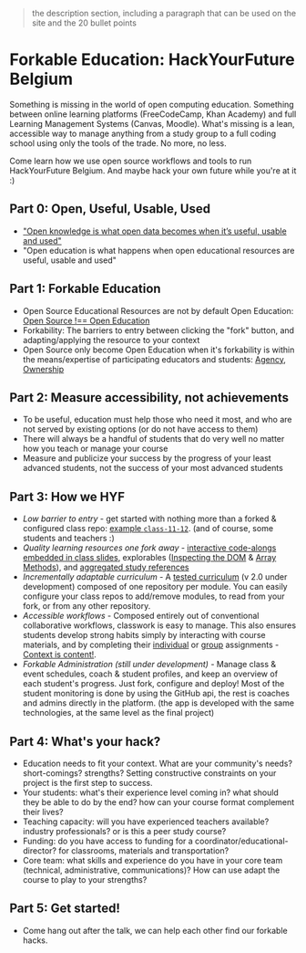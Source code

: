 > the description section, including a paragraph that can be used on the site and the 20 bullet points

# Forkable Education: HackYourFuture Belgium

Something is missing in the world of open computing education.  Something between online learning platforms (FreeCodeCamp, Khan Academy) and full Learning Management Systems (Canvas, Moodle).  What's missing is a lean, accessible way to manage anything from a study group to a full coding school using only the tools of the trade. No more, no less.

Come learn how we use open source workflows and tools to run HackYourFuture Belgium.  And maybe hack your own future while you're at it :)

## Part 0: Open, Useful, Usable, Used

* ["Open knowledge is what open data becomes when it’s useful, usable and used"](https://okfn.org/opendata/)
* "Open education is what happens when open educational resources are useful, usable and used"

## Part 1: Forkable Education

* Open Source Educational Resources are not by default Open Education: [Open Source !== Open Education](https://github.com/janke-learning/fosdem-2019/blob/master/5-open-source-open-education.md)
* Forkability:  The barriers to entry between clicking the "fork" button, and adapting/applying the resource to your context
* Open Source only become Open Education when it's forkability is within the means/expertise of participating educators and students: [Agency](https://github.com/janke-learning/fosdem-2019#agency), [Ownership](https://github.com/janke-learning/fosdem-2019#ownership)

## Part 2: Measure accessibility, not achievements

* To be useful, education must help those who need it most, and who are not served by existing options (or do not have access to them)
* There will always be a handful of students that do very well no matter how you teach or manage your course
* Measure and publicize your success by the progress of your least advanced students, not the success of your most advanced students

## Part 3: How we HYF

* _Low barrier to entry_ - get started with nothing more than a forked & configured class repo: [example `class-11-12`](https://hackyourfuture.be/class-11-12). (and of course, some students and teachers :)
* _Quality learning resources one fork away_ - [interactive code-alongs embedded in class slides](https://hackyourfuture.be/asynchronous-programming/isolate), explorables ([Inspecting the DOM](https://hackyourfuture.be/inspecting-the-dom) & [Array Methods](https://hackyourfuture.be/array-methods)), and [aggregated study references](https://study.hackyourfuture.be)
* _Incrementally adaptable curriculum_ - A [tested curriculum](https://home.hackyourfuture.be/curriculum) (v 2.0 under development) composed of one repository per module.  You can easily configure your class repos to add/remove modules, to read from your fork, or from any other repository.
* _Accessible workflows_ - Composed entirely out of conventional collaborative workflows, classwork is easy to manage. This also ensures students develop strong habits simply by interacting with course materials, and by completing their [individual](https://home.hackyourfuture.be/students/individual-assignments) or [group](https://home.hackyourfuture.be/students/group-projects) assignments - [Context is content!](https://github.com/janke-learning/fosdem-2019/blob/master/3-context-is-content.md).
* _Forkable Administration (still under development)_ - Manage class & event schedules, coach & student profiles, and keep an overview of each student's progress. Just fork, configure and deploy!  Most of the student monitoring is done by using the GitHub api, the rest is coaches and admins directly in the platform. (the app is developed with the same technologies, at the same level as the final project)

## Part 4: What's your hack?

* Education needs to fit your context.  What are your community's needs? short-comings? strengths? Setting constructive constraints on your project is the first step to success.
* Your students: what's their experience level coming in? what should they be able to do by the end? how can your course format complement their lives?
* Teaching capacity: will you have experienced teachers available? industry professionals? or is this a peer study course?
* Funding: do you have access to funding for a coordinator/educational-director? for classrooms, materials and transportation?
* Core team: what skills and experience do you have in your core team (technical, administrative, communications)? How can use adapt the course to play to your strengths?

## Part 5: Get started!

* Come hang out after the talk, we can help each other find our forkable hacks.
